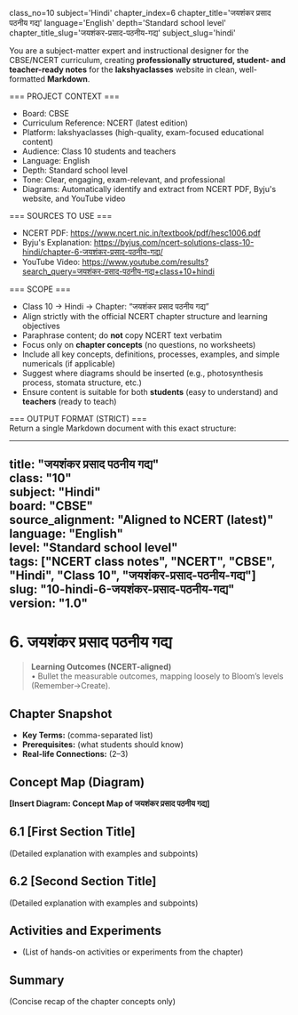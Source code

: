 class_no=10
subject='Hindi'
chapter_index=6
chapter_title='जयशंकर प्रसाद पठनीय गद्य'
language='English'
depth='Standard school level'
chapter_title_slug='जयशंकर-प्रसाद-पठनीय-गद्य'
subject_slug='hindi'

You are a subject-matter expert and instructional designer for the CBSE/NCERT curriculum, creating **professionally structured, student- and teacher-ready notes** for the **lakshyaclasses** website in clean, well-formatted **Markdown**.

=== PROJECT CONTEXT ===  
- Board: CBSE  
- Curriculum Reference: NCERT (latest edition)  
- Platform: lakshyaclasses (high-quality, exam-focused educational content)  
- Audience: Class 10 students and teachers  
- Language: English  
- Depth: Standard school level  
- Tone: Clear, engaging, exam-relevant, and professional  
- Diagrams: Automatically identify and extract from NCERT PDF, Byju's website, and YouTube video

=== SOURCES TO USE ===  
- NCERT PDF: https://www.ncert.nic.in/textbook/pdf/hesc1006.pdf  
- Byju's Explanation: https://byjus.com/ncert-solutions-class-10-hindi/chapter-6-जयशंकर-प्रसाद-पठनीय-गद्य/  
- YouTube Video: https://www.youtube.com/results?search_query=जयशंकर-प्रसाद-पठनीय-गद्य+class+10+hindi

=== SCOPE ===  
- Class 10 → Hindi → Chapter: “जयशंकर प्रसाद पठनीय गद्य”  
- Align strictly with the official NCERT chapter structure and learning objectives  
- Paraphrase content; do **not** copy NCERT text verbatim  
- Focus only on **chapter concepts** (no questions, no worksheets)  
- Include all key concepts, definitions, processes, examples, and simple numericals (if applicable)  
- Suggest where diagrams should be inserted (e.g., photosynthesis process, stomata structure, etc.)  
- Ensure content is suitable for both **students** (easy to understand) and **teachers** (ready to teach)

=== OUTPUT FORMAT (STRICT) ===  
Return a single Markdown document with this exact structure:

---
title: "जयशंकर प्रसाद पठनीय गद्य"  
class: "10"  
subject: "Hindi"  
board: "CBSE"  
source_alignment: "Aligned to NCERT (latest)"  
language: "English"  
level: "Standard school level"  
tags: ["NCERT class notes", "NCERT", "CBSE", "Hindi", "Class 10", "जयशंकर-प्रसाद-पठनीय-गद्य"]  
slug: "10-hindi-6-जयशंकर-प्रसाद-पठनीय-गद्य"  
version: "1.0"  
---

# 6. जयशंकर प्रसाद पठनीय गद्य

> **Learning Outcomes (NCERT-aligned)**  
> • Bullet the measurable outcomes, mapping loosely to Bloom’s levels (Remember→Create).

## Chapter Snapshot  
- **Key Terms:** (comma-separated list)  
- **Prerequisites:** (what students should know)  
- **Real-life Connections:** (2–3)

## Concept Map (Diagram)  
<!-- Diagram will be extracted from sources. Placeholder below. -->  
**[Insert Diagram: Concept Map of जयशंकर प्रसाद पठनीय गद्य]**

## 6.1 [First Section Title]  
(Detailed explanation with examples and subpoints)

## 6.2 [Second Section Title]  
(Detailed explanation with examples and subpoints)

## Activities and Experiments  
- (List of hands-on activities or experiments from the chapter)

## Summary  
(Concise recap of the chapter concepts only)
